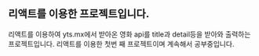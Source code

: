 ## 리액트를 이용한 프로젝트입니다.

리액트를 이용하여 yts.mx에서 받아온 영화 api를 title과 detail등을 받아와 출력하는 프로젝트입니다.
리액트를 이용한 첫번 째 프로젝트이며 계속해서 공부중입니다.
